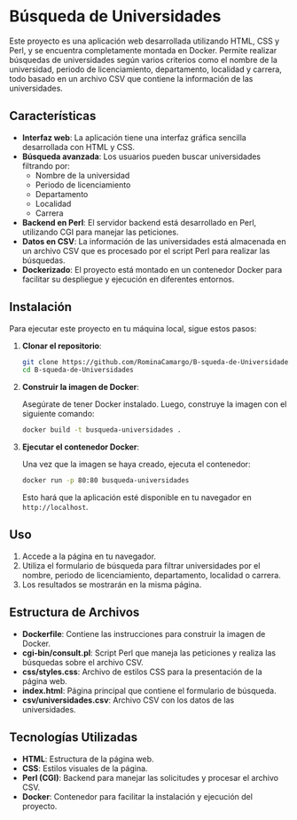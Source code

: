 # Búsqueda de Universidades

Este proyecto es una aplicación web desarrollada utilizando HTML, CSS y Perl, y se encuentra completamente montada en Docker. Permite realizar búsquedas de universidades según varios criterios como el nombre de la universidad, periodo de licenciamiento, departamento, localidad y carrera, todo basado en un archivo CSV que contiene la información de las universidades.

## Características

- **Interfaz web**: La aplicación tiene una interfaz gráfica sencilla desarrollada con HTML y CSS.
- **Búsqueda avanzada**: Los usuarios pueden buscar universidades filtrando por:
  - Nombre de la universidad
  - Periodo de licenciamiento
  - Departamento
  - Localidad
  - Carrera
- **Backend en Perl**: El servidor backend está desarrollado en Perl, utilizando CGI para manejar las peticiones.
- **Datos en CSV**: La información de las universidades está almacenada en un archivo CSV que es procesado por el script Perl para realizar las búsquedas.
- **Dockerizado**: El proyecto está montado en un contenedor Docker para facilitar su despliegue y ejecución en diferentes entornos.

## Instalación

Para ejecutar este proyecto en tu máquina local, sigue estos pasos:

1. **Clonar el repositorio**:

   ```bash
   git clone https://github.com/RominaCamargo/B-squeda-de-Universidades.git
   cd B-squeda-de-Universidades
   ```

2. **Construir la imagen de Docker**:

   Asegúrate de tener Docker instalado. Luego, construye la imagen con el siguiente comando:

   ```bash
   docker build -t busqueda-universidades .
   ```

3. **Ejecutar el contenedor Docker**:

   Una vez que la imagen se haya creado, ejecuta el contenedor:

   ```bash
   docker run -p 80:80 busqueda-universidades
   ```

   Esto hará que la aplicación esté disponible en tu navegador en `http://localhost`.

## Uso

1. Accede a la página en tu navegador.
2. Utiliza el formulario de búsqueda para filtrar universidades por el nombre, periodo de licenciamiento, departamento, localidad o carrera.
3. Los resultados se mostrarán en la misma página.

## Estructura de Archivos

- **Dockerfile**: Contiene las instrucciones para construir la imagen de Docker.
- **cgi-bin/consult.pl**: Script Perl que maneja las peticiones y realiza las búsquedas sobre el archivo CSV.
- **css/styles.css**: Archivo de estilos CSS para la presentación de la página web.
- **index.html**: Página principal que contiene el formulario de búsqueda.
- **csv/universidades.csv**: Archivo CSV con los datos de las universidades.

## Tecnologías Utilizadas

- **HTML**: Estructura de la página web.
- **CSS**: Estilos visuales de la página.
- **Perl (CGI)**: Backend para manejar las solicitudes y procesar el archivo CSV.
- **Docker**: Contenedor para facilitar la instalación y ejecución del proyecto.
